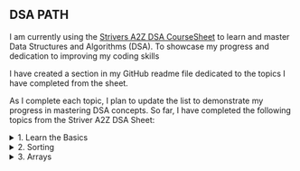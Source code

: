 ## DSA PATH

I am currently using the [Strivers A2Z DSA CourseSheet](https://takeuforward.org/strivers-a2z-dsa-course/strivers-a2z-dsa-course-sheet-2/) to learn and master Data Structures and Algorithms (DSA). To showcase my progress and dedication to improving my coding skills

I have created a section in my GitHub readme file dedicated to the topics I have completed from the sheet.

As I complete each topic, I plan to update the list to demonstrate my progress in mastering DSA concepts. So far, I have completed the following topics from the Striver A2Z DSA Sheet:


<!-- <details>
  <summary>1. Learn the Basics</summary>
  <ul style="list-style-type:square">
    <li>1.2 <a href="https://github.com/anand-yv/DSA-Journey/tree/master/Patterns">Build-Up Logical Thinking (Patterns)</a> </li>
  </ul>
</details> -->

<!-- 1. Learn the Basics -->
<details>
        <summary>1. Learn the Basics</summary>
        <ul>
            <details>
                <summary>1.2 Patterns</summary>
                <table>
                    <tr>
                        <td><a href="/01_Learn The Basics/01.2 Patterns/01.py"><img
                                    src="/01_Learn The Basics/01.2 Patterns/P_01.png" alt=""></a></td>
                        <td><a href="/01_Learn The Basics/01.2 Patterns/02.py"><img
                                    src="/01_Learn The Basics/01.2 Patterns/P_02.png" alt=""></a></td>
                        <td><a href="/01_Learn The Basics/01.2 Patterns/03.py"><img
                                    src="/01_Learn The Basics/01.2 Patterns/P_03.png" alt=""></a></td>
                        <td><a href="/01_Learn The Basics/01.2 Patterns/04.py"><img
                                    src="/01_Learn The Basics/01.2 Patterns/P_04.png" alt=""></a></td>
                        <td><a href="/01_Learn The Basics/01.2 Patterns/05.py"><img
                                    src="/01_Learn The Basics/01.2 Patterns/P_05.png" alt=""></a></td>
                    </tr>
                    <tr>
                        <td><a href="/01_Learn The Basics/01.2 Patterns/06.py"><img
                                    src="/01_Learn The Basics/01.2 Patterns/P_06.png" alt=""></a></td>
                        <td><a href="/01_Learn The Basics/01.2 Patterns/07.py"><img
                                    src="/01_Learn The Basics/01.2 Patterns/P_07.png" alt=""></a></td>
                        <td><a href="/01_Learn The Basics/01.2 Patterns/08.py"><img
                                    src="/01_Learn The Basics/01.2 Patterns/P_08.png" alt=""></a></td>
                        <td><a href="/01_Learn The Basics/01.2 Patterns/09.py"><img
                                    src="/01_Learn The Basics/01.2 Patterns/P_09.png" alt=""></a></td>
                        <td><a href="/01_Learn The Basics/01.2 Patterns/10.py"><img
                                    src="/01_Learn The Basics/01.2 Patterns/P_10.png" alt=""></a></td>
                    </tr>
                    <tr>
                        <td><a href="/01_Learn The Basics/01.2 Patterns/11.py"><img
                                    src="/01_Learn The Basics/01.2 Patterns/P_11.png" alt=""></a></td>
                        <td><a href="/01_Learn The Basics/01.2 Patterns/12.py"><img
                                    src="/01_Learn The Basics/01.2 Patterns/P_12.png" alt=""></a></td>
                        <td><a href="/01_Learn The Basics/01.2 Patterns/13.py"><img
                                    src="/01_Learn The Basics/01.2 Patterns/P_13.png" alt=""></a></td>
                        <td><a href="/01_Learn The Basics/01.2 Patterns/14.py"><img
                                    src="/01_Learn The Basics/01.2 Patterns/P_14.png" alt=""></a></td>
                        <td><a href="/01_Learn The Basics/01.2 Patterns/15.py"><img
                                    src="/01_Learn The Basics/01.2 Patterns/P_15.png" alt=""></a></td>
                    </tr>
                    <tr>
                        <td><a href="/01_Learn The Basics/01.2 Patterns/16.py"><img
                                    src="/01_Learn The Basics/01.2 Patterns/P_16.png" alt=""></a></td>
                        <td><a href="/01_Learn The Basics/01.2 Patterns/17.py"><img
                                    src="/01_Learn The Basics/01.2 Patterns/P_17.png" alt=""></a></td>
                        <td><a href="/01_Learn The Basics/01.2 Patterns/18.py"><img
                                    src="/01_Learn The Basics/01.2 Patterns/P_18.png" alt=""></a></td>
                        <td><a href="/01_Learn The Basics/01.2 Patterns/19.py"><img
                                    src="/01_Learn The Basics/01.2 Patterns/P_19.png" alt=""></a></td>
                        <td><a href="/01_Learn The Basics/01.2 Patterns/20.py"><img
                                    src="/01_Learn The Basics/01.2 Patterns/P_20.png" alt=""></a></td>
                    </tr>
                    <tr>
                        <td><a href="/01_Learn The Basics/01.2 Patterns/21.py"><img
                                    src="/01_Learn The Basics/01.2 Patterns/P_21.png" alt=""></a></td>
                        <td><a href="/01_Learn The Basics/01.2 Patterns/22.py"><img
                                    src="/01_Learn The Basics/01.2 Patterns/P_22.png" alt=""></a></td>
                        <td><a href=""><img src="" alt=""></a></td>
                        <td><a href=""><img src="" alt=""></a></td>
                        <td><a href=""><img src="" alt=""></a></td>
                    </tr>
                </table>
            </details>
        </ul>
        <ul>
            <details>
                <summary>1.4 Know Basic Maths</summary>
                <ol>
                    <li><a href="/01_Learn The Basics/01.4 Know_Basic_Maths/01_count_digits.py">Count Digits</a></li>
                    <li><a href="/01_Learn The Basics/01.4 Know_Basic_Maths/02_reverse_integer.py">Reverse Integer</a></li>
                    <li><a href="/01_Learn The Basics/01.4 Know_Basic_Maths/03_check_palindrome.py">Check Pallindrom</a></li>
                    <li><a href="/01_Learn The Basics/01.4 Know_Basic_Maths/04_gcd_or_hcf.py">GCD and HCF</a></li>
                    <li><a href="/01_Learn The Basics/01.4 Know_Basic_Maths/05_armstrong_numbers.py">Armstrong Numbers</a></li>
                    <li><a href="/01_Learn The Basics/01.4 Know_Basic_Maths/06_print_all_divisors_gfg.py">Print All Divisors</a></li>
                    <li><a href="/01_Learn The Basics/01.4 Know_Basic_Maths/07_prime_numbers.py">Prime Numbers</a></li>
                </ol>
            </details>
        </ul>
        <ul>
            <details>
                <summary>1.5 Learn Basic Recursion</summary>
                <ol>
                    <li><a href="/01_Learn The Basics/01.5 Learn_Basic_Recursion/01_print_GFG_n times.py">Print GFG N times</a></li>
                    <li><a href="/01_Learn The Basics/01.5 Learn_Basic_Recursion/02_Print_1 To N Without_Loop.py">Print 1 to N</a></li>
                    <li><a href="/01_Learn The Basics/01.5 Learn_Basic_Recursion/03_print_N to 1_without loop.py">Print N to 1</a></li>
                    <li><a href="/01_Learn The Basics/01.5 Learn_Basic_Recursion/04_Sum of first N numbers.py">Sum of first numbers</a></li>
                    <li><a href="/01_Learn The Basics/01.5 Learn_Basic_Recursion/05_Factorial of N numbers.py">05_Factorial of Numbers</a></li>
                    <li><a href="/01_Learn The Basics/01.5 Learn_Basic_Recursion/06_Reverse an Array.py">Reverse an Array</a></li>
                    <li><a href="/01_Learn The Basics/01.5 Learn_Basic_Recursion/07_Fibonacci Number.py">Fibonacci Number</a></li>
                    <li><a href="/01_Learn The Basics/01.5 Learn_Basic_Recursion/07_Palindrome String.py">Pallindrome String</a></li>
                </ol>
            </details>
        </ul>
        <ul>
            <details>
                <summary>1.6 Learn Basic Hashing</summary>
                <ol>
                    <li><a href="/01_Learn The Basics/01.6 Learn Basic Hashing/01_Frequencies of Limited Range Array Elements.py">Frequencies of Limited Range Array Elements</a></li>
                    <li><a href="/01_Learn The Basics/01.6 Learn Basic Hashing/02_Top K Frequent Elements.py">Top K Frequent Elements</a></li>
                </ol>
            </details>
        </ul>
    </details>

<!-- 2. Sorting -->
<details>
        <summary>2. Sorting</summary>
        <ul>
            <details>
                <summary>2.1 Sorting 1</summary>
                <ol>
                    <li><a href="/02_Sorting/02.1 Sorting 1/01_seclection_sort.py">Selection Sort</a></li>
                    <li><a href="/02_Sorting/02.1 Sorting 1/02_bubble_sort.py">Bubble Sort</a></li>
                    <li><a href="/02_Sorting/02.1 Sorting 1/03_insetion_sort.py">Insertion Sort</a></li>
                </ol>
            </details>
        </ul>
        <ul>
            <details>
                <summary>2.2 Sorting 2</summary>
                <ol>
                    <li><a href="/02_Sorting/02.2 Sorting 2/04_merge_sort.py">Merge Sort</a></li>
                    <li><a href="/02_Sorting/02.2 Sorting 2/05_recursive_bubble_sort.py">Recursive Bubble Sort</a></li>
                    <li><a href="/02_Sorting/02.2 Sorting 2/06_recursive_insertion_sort.py">Recursive Insertion Sort</a></li>
                    <li><a href="/02_Sorting/02.2 Sorting 2/07_quick_sort.py">Quick Sort</a></li>
                </ol>
            </details>
        </ul>
</details>

<!-- 3. Array -->
<details>
    <summary>3. Arrays</summary>
    <ul>
        <details>
            <summary>Easy</summary>
            <ol>
                <li><a href="../03_Arrays/03.1 Easy/01_Largest Element in Array.py">Largest Element in Array</a></li>
                <li><a href="../03_Arrays/03.1 Easy/02_Second Largest.py">Second Largest</a></li>
                <li><a href="../03_Arrays/03.1 Easy/03_Check if array is sorted.py">Check if the array is sorted</a></li>
                <li><a href="../03_Arrays/03.1 Easy/04_Remove Duplicates from Array.py">Remove duplicates from Sorted array</a></li>
                <li><a href="../03_Arrays/03.1 Easy/05_Left Roatate Array By One Place.py">Left Rotate an array by one place</a></li>
                <li><a href="../03_Arrays/03.1 Easy/06_Left Roate By D Places.py">Left rotate an array by D places</a></li>
                <li><a href="../03_Arrays/03.1 Easy/07_Move Zeros to end.py">Move Zeros to end</a></li>
                <li><a href="../03_Arrays/03.1 Easy/08_Linear Search.py">Linear Search</a></li>
                <li><a href="../03_Arrays/03.1 Easy/09_Find the Union.py">Find the Union</a></li>
                <li><a href="../03_Arrays/03.1 Easy/10_Missing Numbers.py">Missing Number</a></li>
                <li><a href="../03_Arrays/03.1 Easy/11_Max Consecutives One.py">Max Consecutives One</a></li>
                <li><a href="../03_Arrays/03.1 Easy/12_Appear Once.py">Find the number that appears once, and the other numbers twice</a></li>
                <li><a href="../03_Arrays/03.1 Easy/13_Longest Subarray with given Sum K(Positives).py">Longest Subarray with given Sum K(Positives)</a></li>
                <li><a href="../03_Arrays/03.1 Easy/14_Longest Subarray with sum K Postives and Negatives.py">Longest Subarray with sum K Postives and Negatives</a></li>
            </ol>
        </details>
    </ul>
    <ul>
        <details>
            <summary>Medium</summary>
            <ol>
                <li><a href="../03_Arrays/03.2 Medium/01_Two Sum.py">Two Sum</a></li>
                <li><a href="../03_Arrays/03.2 Medium/02_Sort an Array 0,1,2.py">Sort an Array 0,1,2</a></li>
                <li><a href="../03_Arrays/03.2 Medium/03_Majority Element.py">Majority Element</a></li>
                <li><a href="../03_Arrays/03.2 Medium/04_Maximum Subarray.py">Kadane’s Algorithm : Maximum Subarray Sum in an Array</a></li>
                <li><a href="../03_Arrays/03.2 Medium/05_Best Time to Buy and Sell Stock.py">Best Time to Buy and Sell Stock</a></li>
                <li><a href="../03_Arrays/03.2 Medium/06_Rearrange Array Elements by Sign.py">Rearrange Array Elements by Sign</a></li>
                <li><a href="../03_Arrays/03.2 Medium/07_Next Permutation.py">Next Permutation</a></li>
            </ol>
        </details>
    </ul>
</details>





<!-- Each of these topics has been covered in a step-by-step manner in the Striver A2Z DSA Sheet, and I have gained a thorough understanding of the concepts by practicing coding problems and solutions provided in the sheet. -->

<!-- I believe that learning DSA is crucial for any aspiring programmer or computer science enthusiast, and using the Striver A2Z DSA Sheet has been an excellent resource to help me achieve my goals. By showcasing my progress in my GitHub readme file, I hope to demonstrate my proficiency in DSA concepts and showcase my dedication to improving my coding skills. -->



